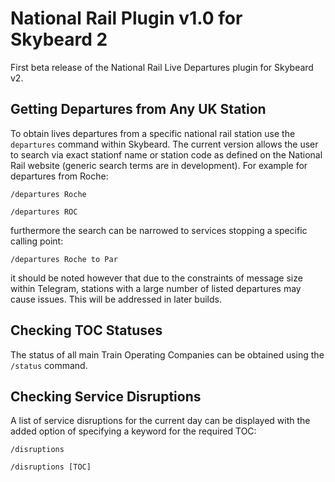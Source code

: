 # National Rail Plugin v1.0 for Skybeard 2

First beta release of the National Rail Live Departures plugin for Skybeard v2. 
## Getting Departures from Any UK Station
To obtain lives departures from a specific national rail station use the `departures` command within Skybeard. The current version allows the user to search via exact stationf name or station code as defined on the National Rail website (generic search terms are in development). For example for departures from Roche:

`/departures Roche`

 `/departures ROC`

furthermore the search can be narrowed to services stopping a specific calling point:

`/departures Roche to Par`

it should be noted however that due to the constraints of message size within Telegram, stations with a large number of listed departures may cause issues. This will be addressed in later builds.

## Checking TOC Statuses
The status of all main Train Operating Companies can be obtained using the `/status` command.

## Checking Service Disruptions
A list of service disruptions for the current day can be displayed with the added option of specifying a keyword for the required TOC:

`/disruptions`

`/disruptions [TOC]`
